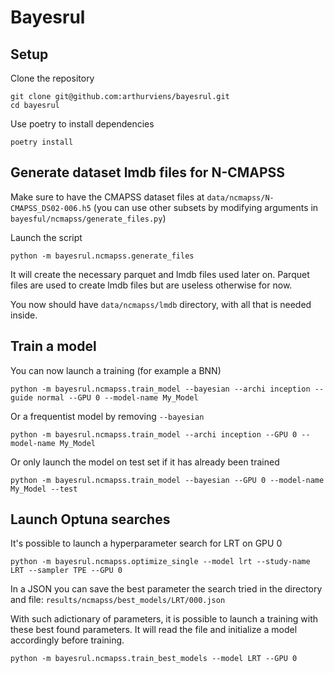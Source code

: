 # Bayesrul


## Setup 

Clone the repository
```
git clone git@github.com:arthurviens/bayesrul.git
cd bayesrul
```

Use poetry to install dependencies
```
poetry install
```

## Generate dataset lmdb files for N-CMAPSS
Make sure to have the CMAPSS dataset files at `data/ncmapss/N-CMAPSS_DS02-006.h5` (you can use other subsets by modifying arguments in `bayesful/ncmapss/generate_files.py`)

Launch the script
```
python -m bayesrul.ncmapss.generate_files
```
It will create the necessary parquet and lmdb files used later on. Parquet files are used to create lmdb files but are useless otherwise for now.

You now should have `data/ncmapss/lmdb` directory, with all that is needed inside.


## Train a model

You can now launch a training (for example a BNN) 
```
python -m bayesrul.ncmapss.train_model --bayesian --archi inception --guide normal --GPU 0 --model-name My_Model 
```

Or a frequentist model by removing `--bayesian`
```
python -m bayesrul.ncmapss.train_model --archi inception --GPU 0 --model-name My_Model 
```


Or only launch the model on test set if it has already been trained

```
python -m bayesrul.ncmapss.train_model --bayesian --GPU 0 --model-name My_Model --test 
```

## Launch Optuna searches

It's possible to launch a hyperparameter search for LRT on GPU 0
```
python -m bayesrul.ncmapss.optimize_single --model lrt --study-name LRT --sampler TPE --GPU 0 
```

In a JSON you can save the best parameter the search tried in the directory and file:
` results/ncmapss/best_models/LRT/000.json `

With such adictionary of parameters, it is possible to launch a training with these best found parameters. It will read the file and initialize a model accordingly before training.
```
python -m bayesrul.ncmapss.train_best_models --model LRT --GPU 0
```

